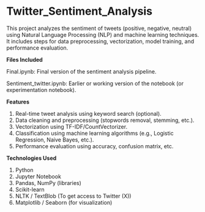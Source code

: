 # Twitter_Sentiment_Analysis

This project analyzes the sentiment of tweets (positive, negative, neutral) using Natural Language Processing (NLP) and machine learning techniques. It includes steps for data preprocessing, vectorization, model training, and performance evaluation.

**Files Included**

Final.ipynb: Final version of the sentiment analysis pipeline.

Sentiment_twitter.ipynb: Earlier or working version of the notebook (or experimentation notebook).

**Features**

1. Real-time tweet analysis using keyword search (optional).
2. Data cleaning and preprocessing (stopwords removal, stemming, etc.).
3. Vectorization using TF-IDF/CountVectorizer.
4. Classification using machine learning algorithms (e.g., Logistic Regression, Naive Bayes, etc.).
5. Performance evaluation using accuracy, confusion matrix, etc.

**Technologies Used**

1. Python
2. Jupyter Notebook
3. Pandas, NumPy (libraries)
4. Scikit-learn
5. NLTK / TextBlob (To get access to Twitter (X))
6. Matplotlib / Seaborn (for visualization)


